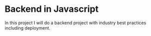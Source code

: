 # Backend in Javascript

In this project I will do a backend project with industry best practices including deployment.
